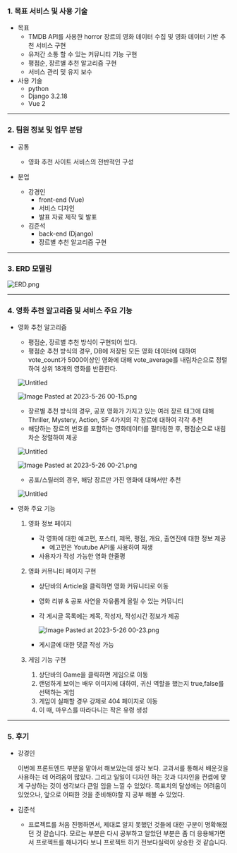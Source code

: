 ### 1. 목표 서비스 및 사용 기술

- 목표
    - TMDB API를 사용한 horror 장르의 영화 데이터 수집 및 영화 데이터 기반 추천 서비스 구현
    - 유저간 소통 할 수 있는 커뮤니티 기능 구현
    - 평점순, 장르별 추천 알고리즘 구현
    - 서비스 관리 및 유지 보수
- 사용 기술
    - python
    - Django 3.2.18
    - Vue 2

---

### 2. 팀원 정보 및 업무 분담

- 공통
    - 영화 추천 사이트 서비스의 전반적인 구성

- 분업
    - 강경인
        - front-end (Vue)
        - 서비스 디자인
        - 발표 자료 제작 및 발표
    - 김준석
        - back-end (Django)
        - 장르별 추천 알고리즘 구현

---

### 3. ERD 모델링

![ERD.png](https://s3-us-west-2.amazonaws.com/secure.notion-static.com/d4478925-6a8c-4d91-8f4e-33896dbdb2c8/ERD.png)

---

### 4. 영화 추천 알고리즘 및 서비스 주요 기능

- 영화 추천 알고리즘
    - 평점순, 장르별 추천 방식이 구현되어 있다.
    - 평점순 추천 방식의 경우, DB에 저장된 모든 영화 데이터에 대하여 vote_count가 5000이상인 영화에 대해 vote_average를 내림차순으로 정렬하여 상위 18개의 영화를 반환한다.
    
    ![Untitled](https://s3-us-west-2.amazonaws.com/secure.notion-static.com/1496fc6b-e575-4fae-b298-841a36502608/Untitled.png)
    
    ![Image Pasted at 2023-5-26 00-15.png](https://s3-us-west-2.amazonaws.com/secure.notion-static.com/f749e1d4-6a4d-4ced-9a52-3d4de227c862/Image_Pasted_at_2023-5-26_00-15.png)
    
    - 장르별 추천 방식의 경우, 공포 영화가 가지고 있는 여러 장르 태그에 대해 Thriller, Mystery, Action, SF 4가지의 각 장르에 대하여 각각 추천
    - 해당하는 장르의 번호를 포함하는 영화데이터를 필터링한 후, 평점순으로 내림차순 정렬하여 제공
    
    ![Untitled](https://s3-us-west-2.amazonaws.com/secure.notion-static.com/088918df-512c-41c6-92f0-9977a5b84192/Untitled.png)
    
    ![Image Pasted at 2023-5-26 00-21.png](https://s3-us-west-2.amazonaws.com/secure.notion-static.com/ca5bde79-a4be-41c3-a962-e9c0a0995a88/Image_Pasted_at_2023-5-26_00-21.png)
    
    - 공포/스릴러의 경우, 해당 장르만 가진 영화에 대해서만 추천
    
    ![Untitled](https://s3-us-west-2.amazonaws.com/secure.notion-static.com/d0ca2e10-7d2d-4be0-ac0f-17cd5d0dc9de/Untitled.png)
    
- 영화 주요 기능
    1. 영화 정보 페이지
        - 각 영화에 대한 예고편, 포스터, 제목, 평점, 개요, 출연진에 대한 정보 제공
            - 예고편은 Youtube API룰 사용하여 재생
        - 사용자가 작성 가능한 영화 한줄평
    
    1. 영화 커뮤니티 페이지 구현
        - 상단바의 Article을 클릭하면 영화 커뮤니티로 이동
        - 영화 리뷰 & 공포 사연을 자유롭게 올릴 수 있는 커뮤니티
        - 각 게시글 목록에는 제목, 작성자, 작성시간 정보가 제공
            
            ![Image Pasted at 2023-5-26 00-23.png](https://s3-us-west-2.amazonaws.com/secure.notion-static.com/323143bb-ddf7-4911-9c11-060c8e83c9f7/Image_Pasted_at_2023-5-26_00-23.png)
            
        - 게시글에 대한 댓글 작성 가능
        
    2. 게임 기능 구현
        1. 상단바의 Game을 클릭하면 게임으로 이동
        2. 랜덤하게 보이는 배우 이미지에 대하여, 귀신 역할을 했는지 true,false를 선택하는 게임
        3. 게임이 실패할 경우 강제로 404 페이지로 이동 
        4. 이 때, 마우스를 따라다니는 작은 유령 생성

---

### 5. 후기

- 강경인
    
    이번에 프론트엔드 부분을 맡아서 해보았는데 생각 보다. 교과서를 통해서 배운것을 사용하는 데
    어려움이 많았다. 그리고 일일이 디자인 하는 것과 디자인을 컨셉에 맞게 구상하는 것이 생각보다 큰일 임을 느낄 수 있었다.
    목표치의 달성에는 어려움이 있었으나, 앞으로 어떠한 것을 준비해야할 지 공부 해볼 수 있었다.
    
- 김준석
    - 프로젝트를 처음 진행하면서, 제대로 알지 못했던 것들에 대한 구분이 명확해졌던 것 같습니다. 모르는 부분은 다시 공부하고 알았던 부분은 좀 더 응용해가면서 프로젝트를 해나가다 보니 프로젝트 하기 전보다실력이 상승한 것 같습니다.
